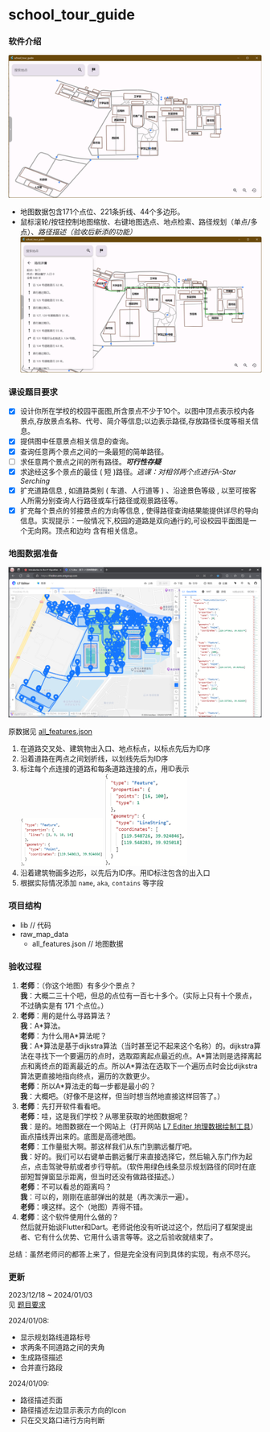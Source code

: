 # school_tour_guide

### 软件介绍

![软件截图](images/image_1.png)
- 地图数据包含171个点位、221条折线、44个多边形。
- 鼠标滚轮/按钮控制地图缩放、右键地图选点、地点检索、路径规划（单点/多点）、*路径描述（验收后新添的功能）*
![路径描述（验收后更新）](images/image_2.png)

### 课设题目要求

- [x] 设计你所在学校的校园平面图,所含景点不少于10个。以图中顶点表示校内各景点,存放景点名称、代号、简介等信息;以边表示路径,存放路径长度等相关信息。
- [x] 提供图中任意景点相关信息的查询。
- [x] 查询任意两个景点之间的一条最短的简单路径。 
- [ ] 求任意两个景点之间的所有路径。***可行性存疑***
- [x] 求途经这多个景点的最佳 ( 短 )路径。_逃课：对相邻两个点进行A-Star Serching_
- [x] 扩充道路信息 , 如道路类别 ( 车道、人行道等 ) 、沿途景色等级 , 以至可按客人所需分别查询人行路径或车行路径或观景路径等。
- [x] 扩充每个景点的邻接景点的方向等信息 , 使得路径查询结果能提供详尽的导向信息。实现提示：一般情况下,校园的道路是双向通行的,可设校园平面图是一个无向网。顶点和边均 含有相关信息。

### 地图数据准备

![地图数据](images/image_3.png)

原数据见 [all_features.json](raw_map_data/all_features.json)

1. 在道路交叉处、建筑物出入口、地点标点，以标点先后为ID序
2. 沿着道路在两点之间划折线，以划线先后为ID序
3. 标注每个点连接的道路和每条道路连接的点，用ID表示   
   <img src = "images/image_4.png" width = 164 title = "点的数据"/>
   <img src = "images/image_5.png" width = 164 title = "线的数据"/>
4. 沿着建筑物画多边形，以先后为ID序。用ID标注包含的出入口
5. 根据实际情况添加 `name`, `aka`, `contains` 等字段

### 项目结构
- lib // 代码
- raw_map_data
  - all_features.json // 地图数据

### 验收过程

1. **老师**：（你这个地图）有多少个景点？   
   **我**：大概二三十个吧，但总的点位有一百七十多个。（实际上只有十个景点，不过确实是有 171 个点位。）
2. **老师**：用的是什么寻路算法？   
   **我**：A\*算法。   
   **老师**：为什么用A\*算法呢？   
   **我**：A\*算法是基于dijkstra算法（当时甚至记不起来这个名称）的。dijkstra算法在寻找下一个要遍历的点时，选取距离起点最近的点。A\*算法则是选择离起点和离终点的距离最近的点。所以A\*算法在选取下一个遍历点时会比dijkstra算法更直接地指向终点，遍历的次数更少。   
   **老师**：所以A\*算法走的每一步都是最小的？   
   **我**：大概吧。（好像不是这样，但当时想当然地直接这样回答了。）
3. **老师**：先打开软件看看吧。   
   **老师**：哇，这是我们学校？从哪里获取的地图数据呢？   
   **我**：是的。地图数据在一个网站上（打开网站 [L7 Editer 地理数据绘制工具](https://l7editor.antv.antgroup.com/)）画点描线弄出来的。底图是高德地图。   
   **老师**：工作量挺大啊。那这样我们从东门到鹏远餐厅吧。   
   **我**：好的。我们可以右键单击鹏远餐厅来直接选择它，然后输入东门作为起点，点击驾驶导航或者步行导航。（软件用绿色线条显示规划路径的同时在底部短暂弹窗显示距离，但当时还没有做路径描述。）   
   **老师**：不可以看总的距离吗？   
   **我**：可以的，刚刚在底部弹出的就是（再次演示一遍）。   
   **老师**：噢这样。这个（地图）弄得不错。
4. **老师**：这个软件使用什么做的？   
   然后就开始谈Flutter和Dart。老师说他没有听说过这个，然后问了框架提出者、它有什么优势、它用什么语言等等。这之后验收就结束了。   

总结：虽然老师问的都答上来了，但是完全没有问到具体的实现，有点不尽兴。

### 更新

2023/12/18 ~ 2024/01/03   
见 [题目要求](#课设题目要求)

2024/01/08: 
- 显示规划路线道路标号
- 求两条不同道路之间的夹角
- 生成路径描述
- 合并直行路段

2024/01/09: 
- 路径描述页面
- 路径描述左边显示表示方向的Icon
- 只在交叉路口进行方向判断
